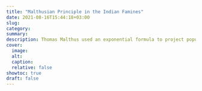 ```yaml
---
title: "Malthusian Principle in the Indian Famines"
date: 2021-08-16T15:44:18+03:00
slug:
category:
summary:
description: Thomas Malthus used an exponential formula to project population growth into the future. 
cover:
  image:
  alt:
  caption:
  relative: false
showtoc: true
draft: false
---
```

